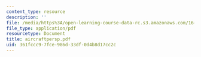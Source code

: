 ```yaml
---
content_type: resource
description: ''
file: /media/https%3A/open-learning-course-data-rc.s3.amazonaws.com/16-885j-aircraft-systems-engineering-fall-2004/361fccc97fce986d33df0d4b8d17cc2c_aircraftpersp.pdf
file_type: application/pdf
resourcetype: Document
title: aircraftpersp.pdf
uid: 361fccc9-7fce-986d-33df-0d4b8d17cc2c
---
```

